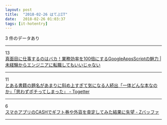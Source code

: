 ```yaml
---
layout: post
title:  "2018-02-26 はてぶIT"
date:   2018-02-26 01:03:37
tags: [it-hotentry]
---
```

3 件のデータあり

<hr><div class="row">
<div class="col-1"><span class="badge badge-pill badge-success h2">13</span></div>
<div class="col-11"><a href='https://cohki0305.com/programing/awesome-google-apps-script' target='_blank'>真面目に仕事するのはバカ！業務効率を100倍にするGoogleAppsScriptの魅力 | 未経験からエンジニアに転職してもいいじゃない</a></div>
</div>
<hr>
<div class="row">
<div class="col-1"><span class="badge badge-pill badge-success h2">11</span></div>
<div class="col-11"><a href='https://togetter.com/li/1203003' target='_blank'>とある書籍の題名があまりに斜め上すぎて気になる人続出「一体どんな本なのか」「思わずポチってしまった」 - Togetter</a></div>
</div>
<hr>
<div class="row">
<div class="col-1"><span class="badge badge-pill badge-success h2">6</span></div>
<div class="col-11"><a href='http://www.zbuffer3dp.com/entry/cash-money-gift' target='_blank'>スマホアプリのCASHでギフト券や外貨を査定してみた結果に失望 - Zバッファ</a></div>
</div>
<hr>
